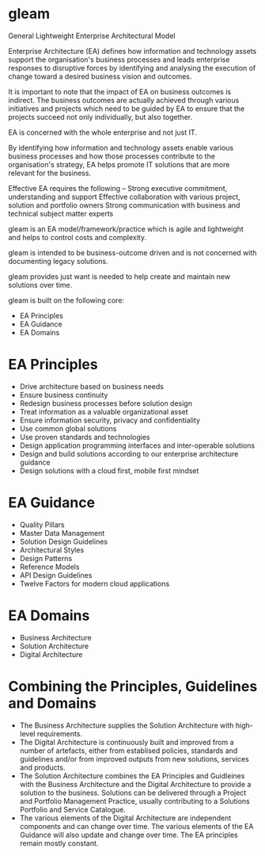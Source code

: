 # gleam
General Lightweight Enterprise Architectural Model

Enterprise Architecture (EA) defines how information and technology assets support the organisation's business processes and leads enterprise responses to disruptive forces by identifying and analysing the execution of change toward a desired business vision and outcomes.

It is important to note that the impact of EA on business outcomes is indirect. The business outcomes are actually achieved through various initiatives and projects which need to be guided by EA to ensure that the projects succeed not only individually, but also together.

EA is concerned with the whole enterprise and not just IT.

By identifying how information and technology assets enable various business processes and how those processes contribute to the organisation's strategy, EA helps promote IT solutions that are more relevant for the business.

Effective EA requires the following – 
Strong executive commitment, understanding and support
Effective collaboration with various project, solution and portfolio owners
Strong communication with business and technical subject matter experts

gleam is an EA model/framework/practice which is agile and lightweight and helps to control costs and complexity.

gleam is intended to be business-outcome driven and is not concerned with documenting legacy solutions.

gleam provides just want is needed to help create and maintain new solutions over time.

gleam is built on the following core:

* EA Principles 
* EA Guidance
* EA Domains

# EA Principles
* Drive architecture based on business needs
* Ensure business continuity
* Redesign business processes before solution design
* Treat information as a valuable organizational asset
* Ensure information security, privacy and confidentiality
* Use common global solutions
* Use proven standards and technologies
* Design application programming interfaces and inter-operable solutions
* Design and build solutions according to our enterprise architecture guidance
* Design solutions with a cloud first, mobile first mindset

# EA Guidance
* Quality Pillars
* Master Data Management
* Solution Design Guidelines
* Architectural Styles
* Design Patterns
* Reference Models
* API Design Guidelines
* Twelve Factors for modern cloud applications

# EA Domains
* Business Architecture
* Solution Architecture
* Digital Architecture

# Combining the Principles, Guidelines and Domains
* The Business Architecture supplies the Solution Architecture with high-level requirements.
* The Digital Architecture is continuously built and improved from a number of artefacts, either from establised policies, standards and guidelines and/or from improved outputs from new solutions, services and products. 
* The Solution Architecture combines the EA Principles and Guidleines with the Business Architecture and the Digital Architecture to provide a solution to the business. Solutions can be delivered through a Project and Portfolio Management Practice, usually contributing to a Solutions Portfolio and Service Catalogue.
* The various elements of the Digital Architecture are independent components and can change over time. The various elements of the EA Guidance will also update and change over time. The EA principles remain mostly constant.


